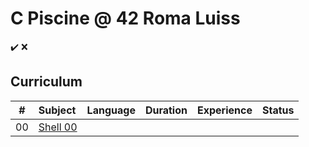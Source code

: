 # C Piscine @ 42 Roma Luiss

:heavy_check_mark:
:x:

## Curriculum

| #   | Subject | Language | Duration | Experience | Status |
| :-: | :---  | :------: | -------: | ---------: | -----: |
| 00  | [Shell 00]() | 
